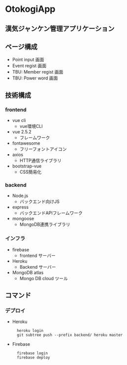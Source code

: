 # OtokogiApp
漢気ジャンケン管理アプリケーション
---

## ページ構成
* Point input 画面
* Event regist 画面
* TBU: Member regist 画面
* TBU: Power word 画面


## 技術構成

### frontend

* vue cli
  * vue環境CLI
* vue 2.5.2
  * フレームワーク
* fontawesome
  * フリーフォントアイコン
* axios
  * HTTP通信ライブラリ
* bootstrap-vue
  * CSS簡易化

### backend

* Node.js
  * バックエンド向けJS
* express
  * バックエンドAPIフレームワーク
* mongoose
  * MongoDB連携ライブラリ

### インフラ

* firebase
  * frontend サーバー
* Heroku
  * Backend サーバー
* MongoDB atlas
  * Mongo DB cloud ツール

## コマンド
### デプロイ
* Heroku
  ```
    heroku login
    git subtree push --prefix backend/ heroku master
  ```
* Firebase
  ```
    firebase login
    firebase deploy
  ```
